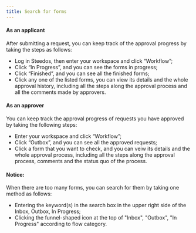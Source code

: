 ```yaml
---
title: Search for forms
---
```


#### As an applicant
After submitting a request, you can keep track of the approval progress by taking the steps as follows: 
- Log in Steedos, then enter your workspace and click “Workflow”;
- Click “In Progress”, and you can see the forms in progress;
- Click “Finished”, and you can see all the finished forms;
- Click any one of the listed forms, you can view its details and the whole approval history, including all the steps along the approval process and all the comments made by approvers.

#### As an approver
You can keep track the approval progress of requests you have approved by taking the following steps: 
- Enter your workspace and click “Workflow”;
- Click “Outbox”, and you can see all the approved requests;
- Click a form that you want to check, and you can veiw its details and the whole approval process, including all the steps along the approval process, comments and the status quo of the process.
  
#### Notice:
When there are too many forms, you can search for them by taking one method as follows: 
- Entering the keyword(s) in the search box in the upper right side of the Inbox, Outbox, In Progress;  
- Clicking the funnel-shaped icon at the top of "Inbox", "Outbox", "In Progress" according to flow category. 

